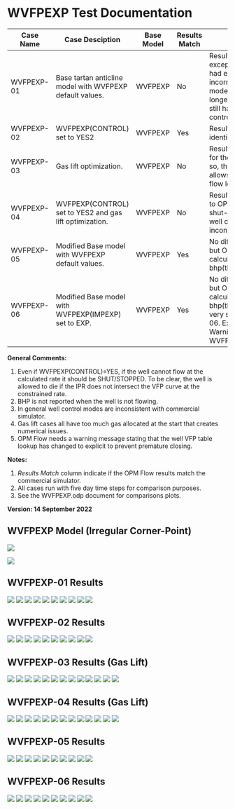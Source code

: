 # WVFPEXP Test Documentation

Case Name | Case Desciption                                               | Base Model | Results<br />Match | Comments |
--------- | -----------------------------                                 | ---------- | ------- | ------------------------------------- |
WVFPEXP-01| Base tartan anticline model with WVFPEXP default values.      | WVFPEXP    | No      | Results similar to E100, except previously we had early shut-in and incorrect well control modes, now we we have longer production and still have incorrect well control modes. 
WVFPEXP-02| WVFPEXP(CONTROL) set to YES2                                  | WVFPEXP    | Yes     | Results are effectively identical to E100. 
WVFPEXP-03| Gas lift optimization.                                        | WVFPEXP    | No      | Results similar to E100 for the first 18 months or so, thereafter OPM Flow allows some wells to flow longer, 
WVFPEXP-04| WVFPEXP(CONTROL) set to YES2 and gas lift optimization.       | WVFPEXP    | No      | Results are different due to OPM Flow does not shut-in wells, and the well control modes are inconsistent. 
WVFPEXP-05| Modified Base model with WVFPEXP default values.              | WVFPEXP    | Yes     | No difference in results, but OPM Flow does not calculate SBHP. Robust bhp(thp) failures is 25.
WVFPEXP-06| Modified Base model with WVFPEXP(IMPEXP) set to EXP.          | WVFPEXP    | Yes     | No difference in results, but OPM Flow does not calculate SBHP. Robust bhp(thp) failures is 32 very similar WVFPEXP-06. Expected Less Warnings with WVFPEXP(IMPEXP)=EXP

**General Comments:** 

1.  Even if WVFPEXP(CONTROL)=YES, if the well cannot flow at the calculated rate it should be SHUT/STOPPED. To be clear, the well is allowed to die if the IPR does not intersect the VFP curve at the constrained rate.
2.  BHP is not reported when the well is not flowing.
3.  In general well control modes are inconsistent with commercial simulator.
4.  Gas lift cases all have too much gas allocated at the start that creates numerical issues.
5.  OPM Flow needs a warning message stating that the well VFP table lookup has changed to explicit to prevent premature closing.


**Notes:** 

1.  _Results Match_ column indicate if the OPM Flow results match the commercial simulator.
2.  All cases run with five day time steps for comparison purposes.
3.  See the WVFPEXP.odp document for comparisons plots.

**Version: 14 September 2022**

## WVFPEXP Model (Irregular Corner-Point)
![](plots/WVFPEXP-Model01.png)  

![](plots/WVFPEXP-Model02.png)  

## WVFPEXP-01 Results
![](plots/WVFPEXP-01-Field_Production_Plot.png)
![](plots/WVFPEXP-01-Well_OP_01_Production_Plot.png)
![](plots/WVFPEXP-01-Well_OP_01_Preferred_Phase_Productivity_Index_Plot.png)
![](plots/WVFPEXP-01-Well_OP_01_Pressure_Plot.png)
![](plots/WVFPEXP-01-Well_OP_02_Production_Plot.png)
![](plots/WVFPEXP-01-Well_OP_02_Preferred_Phase_Productivity_Index_Plot.png)
![](plots/WVFPEXP-01-Well_OP_02_Pressure_Plot.png)
![](plots/WVFPEXP-01-Well_OP_03_Production_Plot.png)
![](plots/WVFPEXP-01-Well_OP_03_Preferred_Phase_Productivity_Index_Plot.png)
![](plots/WVFPEXP-01-Well_OP_03_Pressure_Plot.png)

## WVFPEXP-02 Results
![](plots/WVFPEXP-02-Field_Production_Plot.png)
![](plots/WVFPEXP-02-Well_OP_01_Production_Plot.png)
![](plots/WVFPEXP-02-Well_OP_01_Preferred_Phase_Productivity_Index_Plot.png)
![](plots/WVFPEXP-02-Well_OP_01_Pressure_Plot.png)
![](plots/WVFPEXP-02-Well_OP_02_Production_Plot.png)
![](plots/WVFPEXP-02-Well_OP_02_Preferred_Phase_Productivity_Index_Plot.png)
![](plots/WVFPEXP-02-Well_OP_02_Pressure_Plot.png)
![](plots/WVFPEXP-02-Well_OP_03_Production_Plot.png)
![](plots/WVFPEXP-02-Well_OP_03_Preferred_Phase_Productivity_Index_Plot.png)
![](plots/WVFPEXP-02-Well_OP_03_Pressure_Plot.png)

## WVFPEXP-03 Results (Gas Lift)
![](plots/WVFPEXP-03-Field_Production_Plot.png)
![](plots/WVFPEXP-03-Well_OP_01_Production_Plot.png)
![](plots/WVFPEXP-03-Well_OP_01_Gas_Lift_Performance_Plot.png)
![](plots/WVFPEXP-03-Well_OP_01_Preferred_Phase_Productivity_Index_Plot.png)
![](plots/WVFPEXP-03-Well_OP_01_Pressure_Plot.png)
![](plots/WVFPEXP-03-Well_OP_02_Production_Plot.png)
![](plots/WVFPEXP-03-Well_OP_02_Gas_Lift_Performance_Plot.png)
![](plots/WVFPEXP-03-Well_OP_02_Preferred_Phase_Productivity_Index_Plot.png)
![](plots/WVFPEXP-03-Well_OP_02_Pressure_Plot.png)
![](plots/WVFPEXP-03-Well_OP_03_Production_Plot.png)
![](plots/WVFPEXP-03-Well_OP_03_Gas_Lift_Performance_Plot.png)
![](plots/WVFPEXP-03-Well_OP_03_Preferred_Phase_Productivity_Index_Plot.png)
![](plots/WVFPEXP-03-Well_OP_03_Pressure_Plot.png)

## WVFPEXP-04 Results (Gas Lift)
![](plots/WVFPEXP-04-Field_Production_Plot.png)
![](plots/WVFPEXP-04-Well_OP_01_Production_Plot.png)
![](plots/WVFPEXP-04-Well_OP_01_Gas_Lift_Performance_Plot.png)
![](plots/WVFPEXP-04-Well_OP_01_Preferred_Phase_Productivity_Index_Plot.png)
![](plots/WVFPEXP-04-Well_OP_01_Pressure_Plot.png)
![](plots/WVFPEXP-04-Well_OP_02_Production_Plot.png)
![](plots/WVFPEXP-04-Well_OP_02_Gas_Lift_Performance_Plot.png)
![](plots/WVFPEXP-04-Well_OP_02_Preferred_Phase_Productivity_Index_Plot.png)
![](plots/WVFPEXP-04-Well_OP_02_Pressure_Plot.png)
![](plots/WVFPEXP-04-Well_OP_03_Production_Plot.png)
![](plots/WVFPEXP-04-Well_OP_03_Gas_Lift_Performance_Plot.png)
![](plots/WVFPEXP-04-Well_OP_03_Preferred_Phase_Productivity_Index_Plot.png)
![](plots/WVFPEXP-04-Well_OP_03_Pressure_Plot.png)

## WVFPEXP-05 Results
![](plots/WVFPEXP-05-Field_Production_Plot.png)
![](plots/WVFPEXP-05-Well_OP_01_Production_Plot.png)
![](plots/WVFPEXP-05-Well_OP_01_Preferred_Phase_Productivity_Index_Plot.png)
![](plots/WVFPEXP-05-Well_OP_01_Pressure_Plot.png)
![](plots/WVFPEXP-05-Well_OP_02_Production_Plot.png)
![](plots/WVFPEXP-05-Well_OP_02_Preferred_Phase_Productivity_Index_Plot.png)
![](plots/WVFPEXP-05-Well_OP_02_Pressure_Plot.png)
![](plots/WVFPEXP-05-Well_OP_03_Production_Plot.png)
![](plots/WVFPEXP-05-Well_OP_03_Preferred_Phase_Productivity_Index_Plot.png)
![](plots/WVFPEXP-05-Well_OP_03_Pressure_Plot.png)

## WVFPEXP-06 Results
![](plots/WVFPEXP-06-Field_Production_Plot.png)
![](plots/WVFPEXP-06-Well_OP_01_Production_Plot.png)
![](plots/WVFPEXP-06-Well_OP_01_Preferred_Phase_Productivity_Index_Plot.png)
![](plots/WVFPEXP-06-Well_OP_01_Pressure_Plot.png)
![](plots/WVFPEXP-06-Well_OP_02_Production_Plot.png)
![](plots/WVFPEXP-06-Well_OP_02_Preferred_Phase_Productivity_Index_Plot.png)
![](plots/WVFPEXP-06-Well_OP_02_Pressure_Plot.png)
![](plots/WVFPEXP-06-Well_OP_03_Production_Plot.png)
![](plots/WVFPEXP-06-Well_OP_03_Preferred_Phase_Productivity_Index_Plot.png)
![](plots/WVFPEXP-06-Well_OP_03_Pressure_Plot.png)
